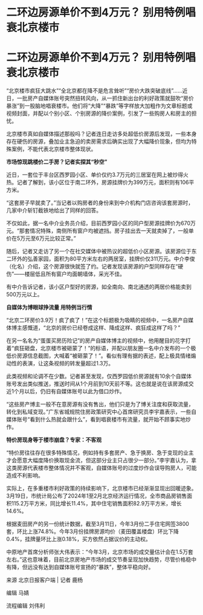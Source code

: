 # 二环边房源单价不到4万元？ 别用特例唱衰北京楼市

# 二环边房源单价不到4万元？ 别用特例唱衰北京楼市

“北京楼市疯狂大跳水”“全北京都在降不是危言耸听”“房价大跌突破底线”……近日，一批房产自媒体账号突然扭转风向，从一抓住新出台的利好政策就鼓吹“房价暴涨”到一股脑地唱衰楼市。他们将“大降”“暴跌”等字样放大加粗作为文章标题或视频封面，并配以个别小区、个别房源的降价案例，引发了一些购房人和房主的担忧。

北京楼市真如自媒体描述那般吗？记者连日走访多处超低价房源后发现，一些本身存在硬伤的房源，叠加业主急迫的卖房需求后确实出现了大幅降价现象，但均为特殊案例，不能代表北京楼市整体现状。

**市场惊现跳楼价二手房？记者实探其“秒空”**

近日，一套位于丰台区西罗园小区、单价仅约3.7万元的三居室在网上被炒得火热。记者了解到，该小区位于南二环外，房源挂牌价为399万元，面积则有106平方米。

“这套房子早就卖了。”当记者以购房者的身份来到中介机构门店咨询该套房源时，几家中介斩钉截铁地给出了同样的回答。

不仅如此，据一名中介业务员介绍，目前西罗园小区的同户型房源挂牌价为670万元。“那套情况特殊，南侧所有窗户均被遮挡。房子挂出去一天就卖掉了，一般单价在5万元至6万元比较正常。”

随后，记者又走访了另一个在社交媒体中被热议的超低价小区房源。该房源位于东二环外的弘善家园，面积为80平方米左右的两居室，挂牌价仅311万元。中介李俊（化名）介绍，这个房源很快就签了约。记者发现该房源的户型同样存在“硬伤”——楼层低且所有窗户均面朝墙体，采光不佳。

有中介告诉记者，该小区户型好的房源，如全南向、南北通透的两居价格能卖到500万元以上。

**自媒体为博眼球挣流量 用特例当行情**

“北京二环房价3.9万！疯了疯了！”在这个标题极为吸睛的视频中，一名房产自媒体博主感慨道，“北京的房价已经卷成这样、降成这样、疯狂成这样了吗？”

在另一名名为“蛋蛋买房历险记”的房产自媒体博主的视频中，他用醒目的花字打着“疯狂砸盘，北京楼市被砸蒙了！”的标语，并配以朋友圈一名中介发布的一个极低价房源信息截图，大喊着“被砸蒙了！”。看似有理有据的表述，配上极具情绪煽动性的表演，让这条视频的转发量超过1.3万。

此类视频和论调不在少数。记者甚至发现，仅西罗园低价房源就有10余个自媒体账号发出类似推送，推送时间从1个月前到10天前不等。这也就是说在该房源成交近1个月以后，仍旧有自媒体账号以此为借口炒作。

“这些房产博主一般不在意房源有没有售出，他们只是为了博关注度和获取流量，转化到私域变现。”广东省城规院住房政策研究中心首席研究员李宇嘉表示，一些自媒体账号“看到什么热就会跟什么”，看到唱衰楼市有流量，就开始不顾事实地炒作。

**特价房现身等于楼市崩盘？专家：不客观**

“特价房往往存在很多特殊情况，例如持有多套房产、急于换房、急于变现的业主才会愿意大幅度降价换取现金流，但这部分业主只占很少一部分。”李宇嘉认为，拿这类房源代表楼市整体情况并不客观，自媒体账号的过度炒作会误导购房人，可能造成不利影响。

实际上，在多重楼市利好政策的持续影响下，北京楼市已经渐渐显现出回暖迹象。3月19日，市统计局公布了2024年1至2月北京经济运行情况，全市商品房销售面积115.2万平方米，同比增长11.4%，其中住宅销售面积82.9万平方米，增长14.6%。

根据麦田房产的另一份统计数据，截至3月11日，今年3月份二手住宅网签3800套，环比上涨74.8%。今年3月份挂牌房源均价（麦田覆盖楼盘）环比下降0.4%，挂牌量环比上涨0.18%，买方依然占据议价的主动权。

中原地产首席分析师张大伟表示：“今年3月，北京市场的成交量估计会在1.5万套左右。”这也意味着，目前北京房地产市场的成交节奏呈现加快趋势，尽管价格稳中有降，但远没有达到自媒体账号宣扬的“暴跌”，整体平稳向好。

来源 北京日报客户端 | 记者 鹿杨

编辑 马婧

流程编辑 刘伟利

